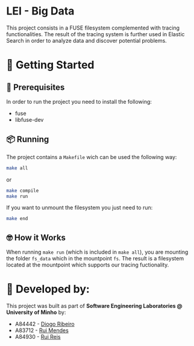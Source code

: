 # LEI - Big Data

This project consists in a FUSE filesystem complemented with tracing functionalities. The result of the tracing system is further used in Elastic Search in order to analyze data and discover potential problems.

# 🚀 Getting Started

## 🔧 Prerequisites

In order to run the project you need to install the following:

* fuse
* libfuse-dev

## 📦 Running

The project contains a `Makefile` wich can be used the following way:

```bash
make all
```

or

```bash
make compile
make run
```

If you want to unmount the filesystem you just need to run:

```bash
make end
```

## :nerd_face: How it Works

When running `make run` (which is included in `make all`), you are mounting the folder `fs_data` which in the mountpoint `fs`. The result is a filesystem located at the mountpoint which supports our tracing fuctionality.


# :muscle: Developed by:

This project was built as part of **Software Engineering Laboratories @ University of Minho** by:

* A84442 - [Diogo Ribeiro](https://github.com/ribeiropdiogo)
* A83712 - [Rui Mendes](https://github.com/ruimendes29)
* A84930 - [Rui Reis](https://github.com/Syrayse)
